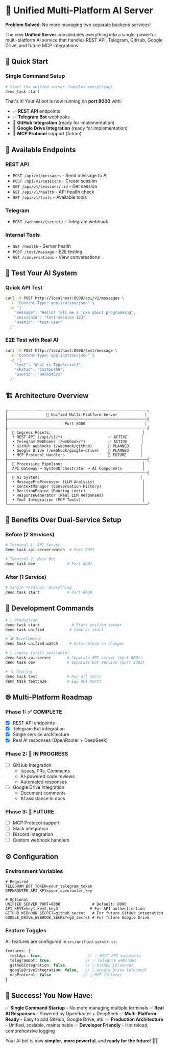 # 🚀 Unified Multi-Platform AI Server

**Problem Solved**: No more managing two separate backend services!

The new **Unified Server** consolidates everything into a single, powerful multi-platform AI service that handles REST API, Telegram, GitHub, Google Drive, and future MCP integrations.

## 🎯 **Quick Start**

### **Single Command Setup**
```bash
# Start the unified server (handles everything)
deno task start
```

That's it! Your AI bot is now running on **port 8000** with:
- ✅ **REST API** endpoints
- ✅ **Telegram Bot** webhooks
- 🚧 **GitHub Integration** (ready for implementation)
- 🚧 **Google Drive Integration** (ready for implementation)
- 🔮 **MCP Protocol** support (future)

## 📡 **Available Endpoints**

### **REST API**
- `POST /api/v1/messages` - Send message to AI
- `POST /api/v1/sessions` - Create session
- `GET /api/v1/sessions/:id` - Get session
- `GET /api/v1/health` - API health check
- `GET /api/v1/tools` - Available tools

### **Telegram**
- `POST /webhook/{secret}` - Telegram webhook

### **Internal Tools**
- `GET /health` - Server health
- `POST /test/message` - E2E testing
- `GET /conversations` - View conversations

## 🧪 **Test Your AI System**

### **Quick API Test**
```bash
curl -X POST http://localhost:8000/api/v1/messages \
  -H "Content-Type: application/json" \
  -d '{
    "message": "Hello! Tell me a joke about programming",
    "sessionId": "test-session-123",
    "userId": "test-user"
  }'
```

### **E2E Test with Real AI**
```bash
curl -X POST http://localhost:8000/test/message \
  -H "Content-Type: application/json" \
  -d '{
    "text": "What is TypeScript?",
    "chatId": "123456789",
    "userId": "987654321"
  }'
```

## 🏗️ **Architecture Overview**

```
┌─────────────────────────────────────────────────────────────┐
│                 🌟 Unified Multi-Platform Server            │
├─────────────────────────────────────────────────────────────┤
│                         Port 8000                          │
├─────────────────────────────────────────────────────────────┤
│  📡 Ingress Points:                                        │
│  • REST API (/api/v1/*)                    ✅ ACTIVE      │
│  • Telegram Webhooks (/webhook/*)          ✅ ACTIVE      │
│  • GitHub Webhooks (/webhook/github)       🚧 PLANNED     │
│  • Google Drive (/webhook/google-drive)    🚧 PLANNED     │
│  • MCP Protocol Handlers                   🔮 FUTURE      │
├─────────────────────────────────────────────────────────────┤
│  🔄 Processing Pipeline:                                   │
│  API Gateway → SystemOrchestrator → AI Components         │
├─────────────────────────────────────────────────────────────┤
│  🧠 AI System:                                            │
│  • MessagePreProcessor (LLM Analysis)                     │
│  • ContextManager (Conversation History)                  │
│  • DecisionEngine (Routing Logic)                         │
│  • ResponseGenerator (Real LLM Responses)                 │
│  • Tool Integration (MCP Tools)                           │
└─────────────────────────────────────────────────────────────┘
```

## 💪 **Benefits Over Dual-Service Setup**

### **Before (2 Services)**
```bash
# Terminal 1: API Server
deno task api-server:watch  # Port 8001

# Terminal 2: Main Bot
deno task dev              # Port 8002
```

### **After (1 Service)**
```bash
# Single Terminal: Everything
deno task start            # Port 8000
```

## 🔧 **Development Commands**

```bash
# 🚀 Production
deno task start              # Start unified server
deno task unified           # Same as start

# 🛠️ Development
deno task unified:watch     # Auto-reload on changes

# 🧪 Legacy (still available)
deno task api-server       # Separate API server (port 8001)
deno task dev              # Separate bot service (port 8002)

# 🔍 Testing
deno task test             # Run all tests
deno task test:e2e         # E2E API tests
```

## 🌐 **Multi-Platform Roadmap**

### **Phase 1: ✅ COMPLETE**
- [x] REST API endpoints
- [x] Telegram Bot integration
- [x] Single service architecture
- [x] Real AI responses (OpenRouter + DeepSeek)

### **Phase 2: 🚧 IN PROGRESS**
- [ ] GitHub Integration
  - Issues, PRs, Comments
  - AI-powered code reviews
  - Automated responses
- [ ] Google Drive Integration
  - Document comments
  - AI assistance in docs

### **Phase 3: 🔮 FUTURE**
- [ ] MCP Protocol support
- [ ] Slack integration
- [ ] Discord integration
- [ ] Custom webhook handlers

## ⚙️ **Configuration**

### **Environment Variables**
```env
# Required
TELEGRAM_BOT_TOKEN=your_telegram_token
OPENROUTER_API_KEY=your_openrouter_key

# Optional
UNIFIED_SERVER_PORT=8000              # Default: 8000
API_KEYS=key1,key2,key3              # For API authentication
GITHUB_WEBHOOK_SECRET=github_secret   # For future GitHub integration
GOOGLE_DRIVE_WEBHOOK_SECRET=gd_secret # For future Google Drive
```

### **Feature Toggles**
All features are configured in `src/unified-server.ts`:
```typescript
features: {
  restApi: true,                    // ✅ REST API endpoints
  telegramBot: true,               // ✅ Telegram webhooks
  githubIntegration: false,        // 🚧 GitHub (planned)
  googleDriveIntegration: false,   // 🚧 Google Drive (planned)
  mcpProtocol: false              // 🔮 MCP (future)
}
```

## 🎉 **Success! You Now Have:**

✅ **Single Command Startup** - No more managing multiple terminals
✅ **Real AI Responses** - Powered by OpenRouter + DeepSeek
✅ **Multi-Platform Ready** - Easy to add GitHub, Google Drive, etc.
✅ **Production Architecture** - Unified, scalable, maintainable
✅ **Developer Friendly** - Hot reload, comprehensive logging

Your AI bot is now **simpler**, **more powerful**, and **ready for the future**! 🚀✨
